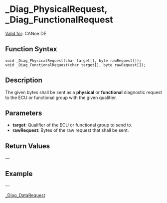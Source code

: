 # _Diag_PhysicalRequest, _Diag_FunctionalRequest

[Valid for](../../../Shared/FeatureAvailability.md): CANoe DE

## Function Syntax

```plaintext
void _Diag_PhysicalRequest(char target[], byte rawRequest[]);
void _Diag_FunctionalRequest(char target[], byte rawRequest[]);
```

## Description

The given bytes shall be sent as a **physical** or **functional** diagnostic request to the ECU or functional group with the given qualifier.

## Parameters

- **target**: Qualifier of the ECU or functional group to send to.
- **rawRequest**: Bytes of the raw request that shall be sent.

## Return Values

—

## Example

—

[_Diag_DataRequest](CAPLfunctionDiagDataRequest.md)

